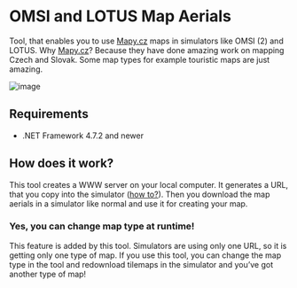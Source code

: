 # OMSI and LOTUS Map Aerials
Tool, that enables you to use [Mapy.cz](http://mapy.cz/) maps in simulators like OMSI (2) and LOTUS.
Why [Mapy.cz](http://mapy.cz/)? Because they have done amazing work on mapping Czech and Slovak. Some map types for example touristic maps are just amazing.

![image](https://user-images.githubusercontent.com/47004276/161613768-979b57b7-ad6e-4a76-bc78-8be5a7f0099e.png)

## Requirements
 - .NET Framework 4.7.2 and newer

## How does it work?
This tool creates a WWW server on your local computer.
It generates a URL, that you copy into the simulator ([how to?](https://stackedit.io/other_file.md)).
Then you download the map aerials in a simulator like normal and use it for creating your map.

### Yes, you can change map type at runtime!
This feature is added by this tool. Simulators are using only one URL, so it is getting only one type of map. If you use this tool, you can change the map type in the tool and redownload tilemaps in the simulator and you’ve got another type of map!
